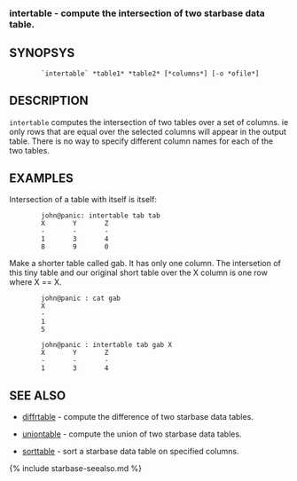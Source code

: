 
### intertable - compute the intersection of two starbase data table.

SYNOPSYS
--------

```
        `intertable` *table1* *table2* [*columns*] [-o *ofile*]
```

DESCRIPTION
-----------

`intertable` computes the intersection of two tables over a set of columns.  ie
only rows that are equal over the selected columns will appear in the output
table.  There is no way to specify different column names for each of the two
tables.

EXAMPLES
--------

Intersection of a table with itself is itself:

```
        john@panic: intertable tab tab
        X       Y       Z
        -       -       -
        1       3       4
        8       9       0
```

Make a shorter table called gab.  It has only one column.  The intersetion of
this tiny table and our original short table over the X column is one row
where X == X.

```
        john@panic : cat gab
        X
        -
        1
        5

        john@panic : intertable tab gab X
        X       Y       Z
        -       -       -
        1       3       4
```

SEE ALSO
--------

- [diffrtable](diffrtable.html) - compute the difference of two starbase data tables.
- [uniontable](uniontable.html) - compute the union of two starbase data tables.



- [sorttable](sorttable.html)   - sort a starbase data table on specified columns.


{% include starbase-seealso.md %}

